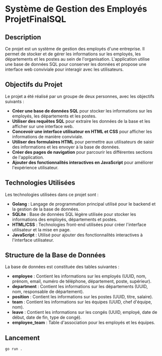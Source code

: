 # Système de Gestion des Employés ProjetFinalSQL

## Description
Ce projet est un système de gestion des employés d'une entreprise. Il permet de stocker et de gérer les informations sur les employés, les départements et les postes au sein de l'organisation. L'application utilise une base de données SQL pour conserver les données et propose une interface web conviviale pour interagir avec les utilisateurs.

## Objectifs du Projet
Le projet a été réalisé par un groupe de deux personnes, avec les objectifs suivants :
- **Créer une base de données SQL** pour stocker les informations sur les employés, les départements et les postes.
- **Utiliser des requêtes SQL** pour extraire les données de la base et les afficher sur une interface web.
- **Concevoir une interface utilisateur en HTML et CSS** pour afficher les informations de manière conviviale.
- **Utiliser des formulaires HTML** pour permettre aux utilisateurs de saisir des informations et les envoyer à la base de données.
- **Créer des pages de navigation** pour parcourir les différentes sections de l'application.
- **Ajouter des fonctionnalités interactives en JavaScript** pour améliorer l'expérience utilisateur.

## Technologies Utilisées
Les technologies utilisées dans ce projet sont :
- **Golang** : Langage de programmation principal utilisé pour le backend et la gestion de la base de données.
- **SQLite** : Base de données SQL légère utilisée pour stocker les informations des employés, départements et postes.
- **HTML/CSS** : Technologies front-end utilisées pour créer l'interface utilisateur et la mise en page.
- **JavaScript** : Utilisé pour ajouter des fonctionnalités interactives à l'interface utilisateur.

## Structure de la Base de Données
La base de données est constituée des tables suivantes :
- **employee** : Contient les informations sur les employés (UUID, nom, prénom, email, numéro de téléphone, département, poste, supérieur).
- **department** : Contient les informations sur les départements (UUID, nom, responsable de département).
- **position** : Contient les informations sur les postes (UUID, titre, salaire).
- **team** : Contient les informations sur les équipes (UUID, chef d'équipe, nom).
- **leave** : Contient les informations sur les congés (UUID, employé, date de début, date de fin, type de congé).
- **employee_team** : Table d'association pour les employés et les équipes.

##  Lancement
   ```go run .```